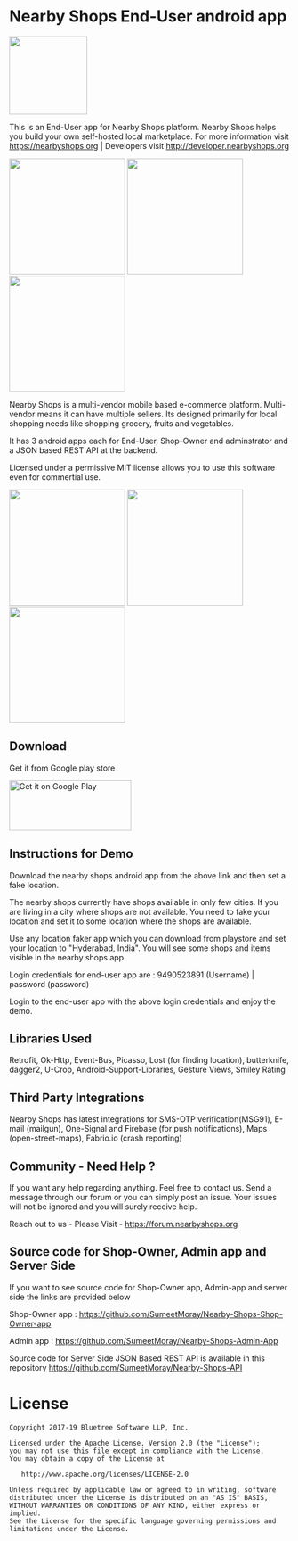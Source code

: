

Nearby Shops End-User android app
====================================


<img src="https://i1.wp.com/nearbyshops.org/wp-content/uploads/2018/12/Untitled-design-e1545575054544.png" width="140"> 

This is an End-User app for Nearby Shops platform. Nearby Shops helps you build your own self-hosted local marketplace. For more information visit https://nearbyshops.org | Developers visit http://developer.nearbyshops.org


<img src="https://github.com/SumeetMoray/Nearby-Shops-End-User-Android-app/blob/master/gifs/items_new_compressed.gif" width="208">   <img src="https://github.com/SumeetMoray/Nearby-Shops-End-User-Android-app/blob/master/gifs/shops_compressed.gif" width="208">   <img src="https://github.com/SumeetMoray/Nearby-Shops-End-User-Android-app/blob/master/gifs/orders_compressed.gif" width="208"> 



Nearby Shops is a multi-vendor mobile based e-commerce platform. Multi-vendor means it can have multiple sellers. 
Its designed primarily for local shopping needs like shopping grocery, fruits and vegetables. 

It has 3 android apps each for End-User, Shop-Owner and adminstrator and a JSON based REST API at the backend. 

Licensed under a permissive MIT license allows you to use this software even for commertial use. 



<img src="https://nearbyshops.org/images/3.png" width="208">   <img src="https://nearbyshops.org/images/5.png" width="208">   <img src="https://nearbyshops.org/images/6.png" width="208">






Download
--------

Get it from Google play store

<a href="https://play.google.com/store/apps/details?id=org.nearbyshops.enduserappnew"><img class="alignnone" src="https://play.google.com/intl/en_us/badges/images/generic/en_badge_web_generic.png" alt="Get it on Google Play" width="219" height="90" /></a>


Instructions for Demo
------------------------

Download the nearby shops android app from the above link and then set a fake location. 

The nearby shops currently have shops available in only few cities. If you are living in a city where shops are not available. You need to fake your location and set it to some location where the shops are available. 

Use any location faker app which you can download from playstore and set your location to "Hyderabad, India". You will see some shops and items visible in the nearby shops app. 

Login credentials for end-user app are :  9490523891 (Username) | password (password)

Login to the end-user app with the above login credentials and enjoy the demo.




Libraries Used
---------------

Retrofit, Ok-Http, Event-Bus, Picasso, Lost (for finding location), butterknife, dagger2, U-Crop, Android-Support-Libraries, Gesture Views, Smiley Rating


Third Party Integrations
-------------------------

Nearby Shops has latest integrations for SMS-OTP verification(MSG91), E-mail (mailgun), One-Signal and Firebase (for push notifications), Maps (open-street-maps), Fabrio.io (crash reporting)


Community - Need Help ? 
------------------------

If you want any help regarding anything. Feel free to contact us. Send a message through our forum or you can simply post an issue. Your issues will not be ignored and you will surely receive help. 

Reach out to us - Please Visit - https://forum.nearbyshops.org


Source code for Shop-Owner, Admin app and Server Side
-------------------------------------------------------
If you want to see source code for Shop-Owner app, Admin-app and server side the links are provided below

Shop-Owner app : https://github.com/SumeetMoray/Nearby-Shops-Shop-Owner-app

Admin app : https://github.com/SumeetMoray/Nearby-Shops-Admin-App

Source code for Server Side JSON Based REST API is available in this repository https://github.com/SumeetMoray/Nearby-Shops-API


License
=======

    Copyright 2017-19 Bluetree Software LLP, Inc.

    Licensed under the Apache License, Version 2.0 (the "License");
    you may not use this file except in compliance with the License.
    You may obtain a copy of the License at

       http://www.apache.org/licenses/LICENSE-2.0

    Unless required by applicable law or agreed to in writing, software
    distributed under the License is distributed on an "AS IS" BASIS,
    WITHOUT WARRANTIES OR CONDITIONS OF ANY KIND, either express or implied.
    See the License for the specific language governing permissions and
    limitations under the License.

